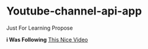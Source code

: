 # Youtube-channel-api-app
Just For Learning Propose

**i Was Following** [This Nice Video](https://www.youtube.com/watch?v=Yw-SYSG-028&t=1s)
